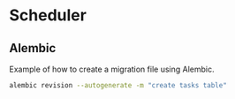# Scheduler

## Alembic

Example of how to create a migration file using Alembic.

```bash
alembic revision --autogenerate -m "create tasks table"
```
